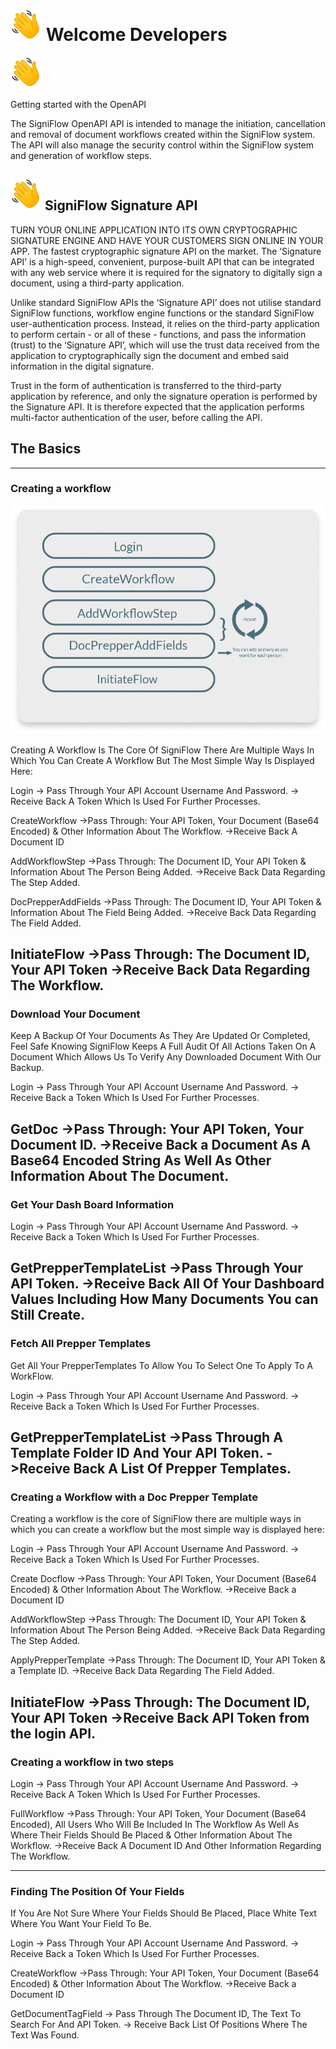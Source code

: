 # ![hello](../assets/images/hello.png) Welcome Developers

<img src="../assets/images/hello.png">

Getting started with the OpenAPI

The SigniFlow OpenAPI API is intended to manage the initiation, cancellation and removal of document workflows created within the SigniFlow system. The API will also manage the security control within the SigniFlow system and generation of workflow steps. 

##  ![hello](../assets/images/hello.png) SigniFlow Signature API

TURN YOUR ONLINE APPLICATION INTO ITS OWN CRYPTOGRAPHIC SIGNATURE ENGINE AND HAVE YOUR CUSTOMERS SIGN ONLINE IN YOUR APP.
The fastest cryptographic signature API on the market. The ‘Signature API’ is a high-speed, convenient, purpose-built API that can be integrated with any web service where it is required for the signatory to digitally sign a document, using a third-party application.

Unlike standard SigniFlow APIs the ‘Signature API’ does not utilise standard SigniFlow functions, workflow engine functions or the standard SigniFlow user-authentication process. Instead, it relies on the third-party application to perform certain - or all of these - functions, and pass the information (trust) to the ‘Signature API’, which will use the trust data received from the application to cryptographically sign the document and embed said information in the digital signature.

Trust in the form of authentication is transferred to the third-party application by reference, and only the signature operation is performed by the Signature API. It is therefore expected that the application performs multi-factor authentication of the user, before calling the API.

## The Basics
---
### Creating a workflow

![alt text](../assets/images/creating-a-workflow.png)

Creating A Workflow Is The Core Of SigniFlow There Are Multiple Ways In Which You Can
Create A Workflow But The Most Simple Way Is Displayed Here:

Login -> Pass Through Your API Account Username And Password.
-> Receive Back A Token Which Is Used For Further Processes.

CreateWorkflow ->Pass Through: Your API Token, Your Document (Base64 Encoded) & Other Information About The Workflow.
->Receive Back A Document ID

AddWorkflowStep ->Pass Through: The Document ID, Your API Token & Information About The Person Being Added.
->Receive Back Data Regarding The Step Added.

DocPrepperAddFields ->Pass Through: The Document ID, Your API Token & Information About The Field Being Added.
->Receive Back Data Regarding The Field Added.

InitiateFlow ->Pass Through: The Document ID, Your API Token
->Receive Back Data Regarding The Workflow.
---
### Download Your Document

Keep A Backup Of Your Documents As They Are Updated Or Completed, Feel Safe Knowing SigniFlow Keeps A Full Audit Of All Actions Taken On A Document Which Allows Us To Verify Any Downloaded Document With Our Backup.

Login -> Pass Through Your API Account Username And Password.
-> Receive Back a Token Which Is Used For Further Processes.

GetDoc ->Pass Through: Your API Token, Your Document ID.
->Receive Back a Document As A Base64 Encoded String As
Well As Other Information About The Document.
---
### Get Your Dash Board Information

Login -> Pass Through Your API Account Username And Password.
-> Receive Back a Token Which Is Used For Further Processes.

GetPrepperTemplateList ->Pass Through Your API Token.
->Receive Back All Of Your Dashboard Values Including How Many
Documents You can Still Create.
---
### Fetch All Prepper Templates

Get All Your PrepperTemplates To Allow You To Select One To Apply To A WorkFlow.

Login -> Pass Through Your API Account Username And Password.
-> Receive Back a Token Which Is Used For Further Processes.

GetPrepperTemplateList ->Pass Through A Template Folder ID And Your API Token.
->Receive Back A List Of Prepper Templates.
---
### Creating a Workflow with a Doc Prepper Template

Creating a workflow is the core of SigniFlow there are multiple ways in which you can
create a workflow but the most simple way is displayed here:

Login -> Pass Through Your API Account Username And Password.
-> Receive Back a Token Which Is Used For Further Processes.

Create Docflow ->Pass Through: Your API Token, Your Document (Base64 Encoded) & Other Information About The Workflow.
->Receive Back a Document ID

AddWorkflowStep ->Pass Through: The Document ID, Your API Token & Information About The Person Being Added.
->Receive Back Data Regarding The Step Added.

ApplyPrepperTemplate ->Pass Through: The Document ID, Your API Token & a Template ID.
->Receive Back Data Regarding The Field Added.

InitiateFlow ->Pass Through: The Document ID, Your API Token
->Receive Back API Token from the login API.
---
### Creating a workflow in two steps

Login -> Pass Through Your API Account Username And Password.
-> Receive Back A Token Which Is Used For Further Processes.

FullWorkflow ->Pass Through: Your API Token, Your Document (Base64 Encoded),
All Users Who Will Be Included In The Workflow As Well As Where Their
Fields Should Be Placed & Other Information About The Workflow.
->Receive Back A Document ID And Other Information Regarding The
Workflow.

---
### Finding The Position Of Your Fields

If You Are Not Sure Where Your Fields Should Be Placed, Place White Text Where You Want Your Field To Be.

Login -> Pass Through Your API Account Username And Password.
-> Receive Back a Token Which Is Used For Further Processes.

CreateWorkflow ->Pass Through: Your API Token, Your Document (Base64 Encoded) & Other Information About The Workflow.
->Receive Back a Document ID

GetDocumentTagField -> Pass Through The Document ID, The Text To Search For And API Token.
-> Receive Back List Of Positions Where The Text Was Found.
